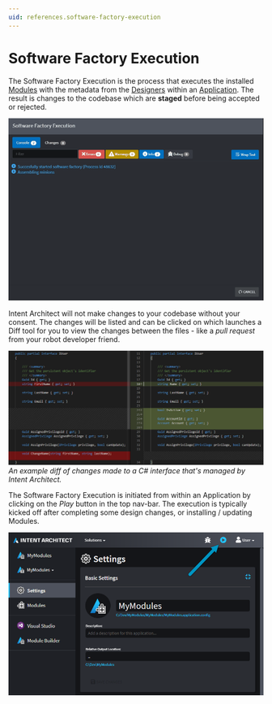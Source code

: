 ```yaml
---
uid: references.software-factory-execution
---
```

# Software Factory Execution

The Software Factory Execution is the process that executes the installed [Modules](xref:references.modules) with the metadata from the [Designers](xref:references.designers) within an [Application](xref:references.applications). The result is changes to the codebase which are **staged** before being accepted or rejected.

![Software Factory Execution](images/software-factory-execution.gif)

Intent Architect will not make changes to your codebase without your consent. The changes will be listed and can be clicked on which launches a Diff tool for you to view the changes between the files - like a _pull request_ from your robot developer friend.

![Diff Example](images/diff-example.png)
_An example diff of changes made to a C# interface that's managed by Intent Architect._

The Software Factory Execution is initiated from within an Application by clicking on the _Play_ button in the top nav-bar. The execution is typically kicked off after completing some design changes, or installing / updating Modules.

![Play Button](images/play-button.png)

<!-- # TODO

Perhaps how to configure diff tool, or anything else we need to cover. -->
